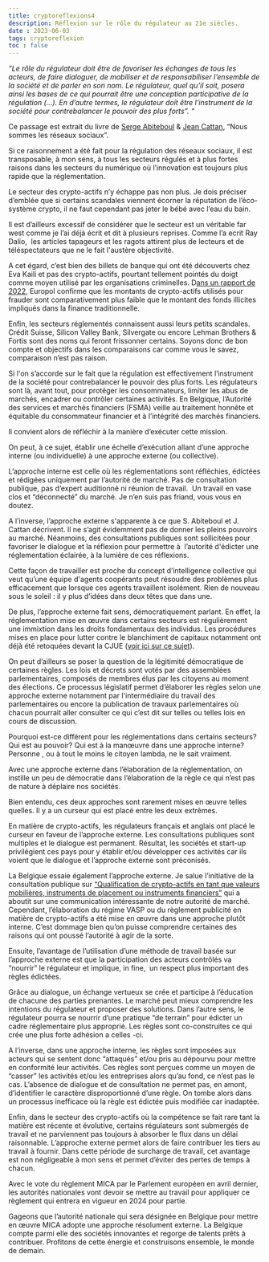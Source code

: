 ```yaml
---
title: cryptoreflexions4
description: Réflexion sur le rôle du régulateur au 21e siècles.
date : 2023-06-03
tags: cryptoreflexion
toc : false 
---
```


_“Le rôle du régulateur doit être de favoriser les échanges de tous les acteurs, de faire dialoguer, de mobiliser et de responsabiliser l’ensemble de la société et de parler en son nom. Le régulateur, quel qu’il soit, posera ainsi les bases de ce qui pourrait être une conception participative de la régulation (...). En d’autre termes, le régulateur doit être l’instrument de la société pour contrebalancer le pouvoir des plus forts”. “_

Ce passage est extrait du livre de [Serge Abiteboul](https://www.odilejacob.fr/catalogue/auteurs/serge-abiteboul/) & [Jean Cattan](https://www.odilejacob.fr/catalogue/auteurs/jean-cattan/), “Nous sommes les réseaux sociaux”.

Si ce raisonnement a été fait pour la régulation des réseaux sociaux, il est transposable, à mon sens, à tous les secteurs régulés et à plus fortes raisons dans les secteurs du numérique où l’innovation est toujours plus rapide que la réglementation. 

Le secteur des crypto-actifs n’y échappe pas non plus. Je dois préciser d’emblée que si certains scandales viennent écorner la réputation de l’éco-système crypto, il ne faut cependant pas jeter le bébé avec l’eau du bain. 

Il est d’ailleurs excessif de considérer que le secteur est un véritable far west comme je l’ai déjà écrit et dit à plusieurs reprises. Comme l’a ecrit Ray Dalio,  les articles tapageurs et les ragots attirent plus de lecteurs et de téléspectateurs que ne le fait l'austère objectivité. 

A cet égard, c’est bien des billets de banque qui ont été découverts chez Eva Kaili et pas des crypto-actifs, pourtant tellement pointés du doigt comme moyen utilisé par les organisations criminelles. D[ans un rapport de 2022](https://www.europol.europa.eu/cms/sites/default/files/documents/Europol%20Spotlight%20-%20Cryptocurrencies%20-%20Tracing%20the%20evolution%20of%20criminal%20finances.pdf), Europol confirme que les montants de crypto-actifs utilisés pour frauder sont comparativement plus faible que le montant des fonds illicites impliqués dans la finance traditionnelle.

Enfin, les secteurs réglementés connaissent aussi leurs petits scandales. Crédit Suisse, Silicon Valley Bank, Silvergate ou encore Lehman Brothers & Fortis sont des noms qui feront frissonner certains. Soyons donc de bon compte et objectifs dans les comparaisons car comme vous le savez, comparaison n’est pas raison. 

Si l'on s’accorde sur le fait que la régulation est effectivement l’instrument de la société pour contrebalancer le pouvoir des plus forts. Les régulateurs sont là, avant tout, pour protéger les consommateurs, limiter les abus de marchés, encadrer ou contrôler certaines activités. En Belgique, l’Autorité des services et marchés financiers (FSMA) veille au traitement honnête et équitable du consommateur financier et à l’intégrité des marchés financiers.

Il convient alors de réfléchir à la manière d’exécuter cette mission. 

On peut, à ce sujet, établir une échelle d’exécution allant d’une approche interne (ou individuelle) à une approche externe (ou collective).

L’approche interne est celle où les réglementations sont réfléchies, édictées et rédigées uniquement par l’autorité de marché. Pas de consultation publique, pas d’expert auditionné ni réunion de travail.  Un travail en vase clos et “déconnecté” du marché. Je n’en suis pas friand, vous vous en doutez.

A l’inverse, l’approche externe s'apparente à ce que S. Abiteboul et J. Cattan décrivent. Il ne s’agit évidemment pas de donner les pleins pouvoirs au marché. Néanmoins, des consultations publiques sont sollicitées pour favoriser le dialogue et la réflexion pour permettre à  l’autorité d'édicter une réglementation éclairée, à la lumière de ces réflexions. 

Cette façon de travailler est proche du concept d’intelligence collective qui veut qu’une équipe d'agents coopérants peut résoudre des problèmes plus efficacement que lorsque ces agents travaillent isolément. Rien de nouveau sous le soleil : il y plus d’idées dans deux têtes que dans une. 

De plus, l’approche externe fait sens, démocratiquement parlant. En effet, la réglementation mise en œuvre dans certains secteurs est régulièrement une immixtion dans les droits fondamentaux des individus. Les procédures mises en place pour lutter contre le blanchiment de capitaux notamment ont déjà été retoquées devant la CJUE ([voir ici sur ce sujet](https://cryptobelgique.substack.com/p/vie-privee-et-crypto-actifs-le-mariage)). 

On peut d’ailleurs se poser la question de la légitimité démocratique de certaines règles. Les lois et décrets sont votés par des assemblées parlementaires, composés de membres élus par les citoyens au moment des élections. Ce processus législatif permet d’élaborer les règles selon une approche externe notamment par l'intermédiaire du travail des parlementaires ou encore la publication de travaux parlementaires où chacun pourrait aller consulter ce qui c’est dit sur telles ou telles lois en cours de discussion. 

Pourquoi est-ce différent pour les réglementations dans certains secteurs? Qui est au pouvoir? Qui est à la manœuvre dans une approche interne? Personne , ou à tout le moins le citoyen lambda, ne le sait vraiment.

Avec une approche externe dans l’élaboration de la réglementation, on instille un peu de démocratie dans l’élaboration de la règle ce qui n’est pas de nature à déplaire nos sociétés.

Bien entendu, ces deux approches sont rarement mises en œuvre telles quelles. Il y a un curseur qui est placé entre les deux extrêmes. 

En matière de crypto-actifs, les régulateurs français et anglais ont placé le curseur en faveur de l’approche externe. Les consultations publiques sont multiples et le dialogue est permanent. Résultat, les sociétés et start-up privilégient ces pays pour y établir et/ou développer ces activités car ils voient que le dialogue et l’approche externe sont préconisés. 

La Belgique essaie également l’approche externe. Je salue l’initiative de la consultation publique sur [“Qualification de crypto-actifs en tant que valeurs mobilières, instruments de placement ou instruments financiers”](https://www.fsma.be/fr/news/qualification-de-crypto-actifs-en-tant-que-valeurs-mobilieres-instruments-de-placement-ou) qui a aboutit sur une communication intéressante de notre autorité de marché. Cependant, l’élaboration du régime VASP ou du règlement publicité en matière de crypto-actifs a été mise en œuvre dans une approche plutôt interne. C’est dommage bien qu’on puisse comprendre certaines des raisons qui ont poussé l’autorité à agir de la sorte.

Ensuite, l’avantage de l’utilisation d’une méthode de travail basée sur  l’approche externe est que la participation des acteurs contrôlés va “nourrir” le régulateur et implique, in fine,  un respect plus important des règles édictées. 

Grâce au dialogue, un échange vertueux se crée et participe à l’éducation de chacune des parties prenantes. Le marché peut mieux comprendre les intentions du régulateur et proposer des solutions. Dans l’autre sens, le régulateur pourra se nourrir d’une pratique “de terrain” pour édicter un cadre réglementaire plus approprié. Les règles sont co-construites ce qui crée une plus forte adhésion a celles -ci.

A l’inverse, dans une approche interne, les règles sont imposées aux acteurs qui se sentent donc “attaqués” et/ou pris au dépourvu pour mettre en conformité leur activités. Ces règles sont perçues comme un moyen de “casser” les activités et/ou les entreprises alors qu’au fond, ce n’est pas le cas. L’absence de dialogue et de consultation ne permet pas, en amont, d’identifier le caractère disproportionné d’une règle. On tombe alors dans un processus inefficace où la règle est édictée puis modifiée car inadaptée. 

Enfin, dans le secteur des crypto-actifs où la compétence se fait rare tant la matière est récente et évolutive, certains régulateurs sont submergés de travail et ne parviennent pas toujours à absorber le flux dans un délai raisonnable. L’approche externe permet alors de faire contribuer les tiers au travail à fournir. Dans cette période de surcharge de travail, cet avantage est non négligeable à mon sens et permet d’éviter des pertes de temps à chacun. 

Avec le vote du règlement MICA par le Parlement européen en avril dernier, les autorités nationales vont devoir se mettre au travail pour appliquer ce règlement qui entrera en vigueur en 2024 pour partie. 

Gageons que l’autorité nationale qui sera désignée en Belgique pour mettre en œuvre MICA adopte une approche résolument externe. La Belgique compte parmi elle des sociétés innovantes et regorge de talents prêts à contribuer. Profitons de cette énergie et construisons ensemble, le monde de demain.